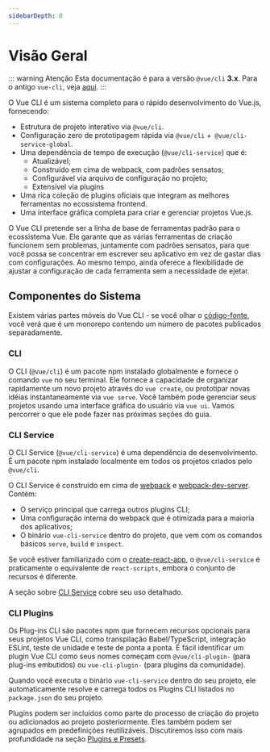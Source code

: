 ```yaml
---
sidebarDepth: 0
---
```


# Visão Geral

<Bit/>

::: warning Atenção
Esta documentação é para a versão `@vue/cli` **3.x**. Para o antigo `vue-cli`, veja [aqui](https://github.com/vuejs/vue-cli/tree/v2#vue-cli--).
:::

O Vue CLI é um sistema completo para o rápido desenvolvimento do Vue.js, fornecendo:

- Estrutura de projeto interativo via `@vue/cli`.
- Configuração zero de prototipagem rápida via `@vue/cli` +` @vue/cli-service-global`.
- Uma dependência de tempo de execução (`@vue/cli-service`) que é:
    - Atualizável;
    - Construído em cima de webpack, com padrões sensatos;
    - Configurável via arquivo de configuração no projeto;
    - Extensível via plugins
- Uma rica coleção de plugins oficiais que integram as melhores ferramentas no ecossistema frontend.
- Uma interface gráfica completa para criar e gerenciar projetos Vue.js.

O Vue CLI pretende ser a linha de base de ferramentas padrão para o ecossistema Vue. Ele garante que as várias ferramentas de criação funcionem sem problemas, juntamente com padrões sensatos, para que você possa se concentrar em escrever seu aplicativo em vez de gastar dias com configurações. Ao mesmo tempo, ainda oferece a flexibilidade de ajustar a configuração de cada ferramenta sem a necessidade de ejetar.

## Componentes do Sistema

Existem várias partes móveis do Vue CLI - se você olhar o [código-fonte](https://github.com/vuejs/vue-cli/tree/dev/packages/%40vue), você verá que é um monorepo contendo um número de pacotes publicados separadamente.

### CLI

O CLI (`@vue/cli`) é um pacote npm instalado globalmente e fornece o comando `vue` no seu terminal. Ele fornece a capacidade de organizar rapidamente um novo projeto através do `vue create`, ou prototipar novas idéias instantaneamente via `vue serve`. Você também pode gerenciar seus projetos usando uma interface gráfica do usuário via `vue ui`. Vamos percorrer o que ele pode fazer nas próximas seções do guia.

### CLI Service

O CLI Service (`@vue/cli-service`) é uma dependência de desenvolvimento. É um pacote npm instalado localmente em todos os projetos criados pelo `@vue/cli`.

O CLI Service é construído em cima de [webpack](http://webpack.js.org/) e [webpack-dev-server](https://github.com/webpack/webpack-dev-server). Contém:

- O serviço principal que carrega outros plugins CLI;
- Uma configuração interna do webpack que é otimizada para a maioria dos aplicativos;
- O binário `vue-cli-service` dentro do projeto, que vem com os comandos básicos `serve`, `build` e `inspect`.

Se você estiver familiarizado com o [create-react-app](https://github.com/facebookincubator/create-react-app), o `@vue/cli-service` é praticamente o equivalente de `react-scripts`, embora o conjunto de recursos é diferente.

A seção sobre [CLI Service](./cli-service.md) cobre seu uso detalhado.

### CLI Plugins

Os Plug-ins CLI são pacotes npm que fornecem recursos opcionais para seus projetos Vue CLI, como transpilação Babel/TypeScript, integração ESLint, teste de unidade e teste de ponta a ponta. É fácil identificar um plugin Vue CLI como seus nomes começam com `@vue/cli-plugin-` (para plug-ins embutidos) ou `vue-cli-plugin-` (para plugins da comunidade).

Quando você executa o binário `vue-cli-service` dentro do seu projeto, ele automaticamente resolve e carrega todos os Plugins CLI listados no `package.json` do seu projeto.

Plugins podem ser incluídos como parte do processo de criação do projeto ou adicionados ao projeto posteriormente. Eles também podem ser agrupados em predefinições reutilizáveis. Discutiremos isso com mais profundidade na seção [Plugins e Presets](./plugins-and-presets.md).
